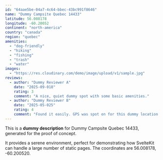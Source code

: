 ```yaml
---
id: "64aae5be-04a7-4c64-bbec-43bc991f8646"
name: "Dummy Campsite Quebec 14433"
latitude: 56.008178
longitude: -60.20052
continent: "north-america"
country: "canada"
region: "quebec"
amenities:
  - "dog-friendly"
  - "hiking"
  - "fishing"
  - "trash"
  - "water"
images:
  - "https://res.cloudinary.com/demo/image/upload/v1/sample.jpg"
reviews:
  - author: "Dummy Reviewer A"
    date: "2025-09-018"
    rating: 3
    comment: "A nice, quiet dummy spot with some basic amenities."
  - author: "Dummy Reviewer B"
    date: "2025-05-025"
    rating: 4
    comment: "Found it easily. GPS was spot on for this dummy location."
---
```


This is a **dummy description** for Dummy Campsite Quebec 14433, generated for the proof of concept.

It provides a serene environment, perfect for demonstrating how SvelteKit can handle a large number of static pages. The coordinates are 56.008178, -60.200520.
